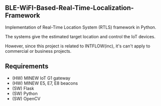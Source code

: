 ## BLE-WiFI-Based-Real-Time-Localization-Framework

Implementation of Real-Time Location System (RTLS) framework in Python.

The systems give the estimated target location and control the IoT devices.

However, since this project is related to INTFLOW(inc), it's can't apply to commercial or business projects.

## Requirements
- (HW) MINEW IoT G1 gateway
- (HW) MINEW E5, E7, E8 beacons
- (SW) Flask
- (SW) Python
- (SW) OpenCV
